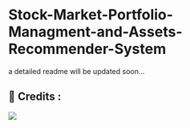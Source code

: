 # Stock-Market-Portfolio-Managment-and-Assets-Recommender-System
a detailed readme will be updated soon...

## 📌 Credits :
<a href="https://github.com/yash2001-positivecoder/Stock-Market-Portfolio-Managment-and-Assets-Recommender-System/graphs/contributors">
  <img src="https://contrib.rocks/image?repo=yash2001-positivecoder/Stock-Market-Portfolio-Managment-and-Assets-Recommender-System" />
</a>